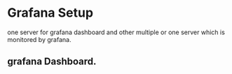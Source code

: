 # Grafana Setup

one server for grafana dashboard and other multiple or one server which is monitored by grafana.

## grafana Dashboard.
